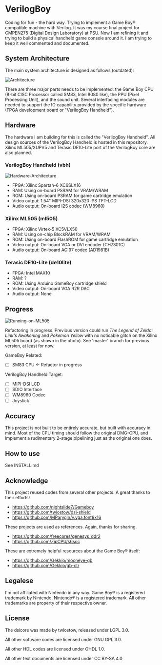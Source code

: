 VerilogBoy
==========

Coding for fun - the hard way. Trying to implement a Game Boy® compatible machine with Verilog. It was my course final project for CMPEN275 (Digital Design Laboratory) at PSU. Now I am refining it and trying to build a physical handheld game console around it. I am trying to keep it well commented and documented.

## System Architecture

The main system architecture is designed as follows (outdated):

![Architecture](https://cdn.hackaday.io/images/6958041523363605244.jpg)

There are three major parts needs to be implemented: the Game Boy CPU (8-bit CISC Processor called SM83, Intel 8080 like), the PPU (Pixel Processing Unit), and the sound unit. Several interfacing modules are needed to support the IO capability provided by the specific hardware (FPGA development board or "VerilogBoy Handheld").

## Hardware

The hardware I am building for this is called the "VerilogBoy Handheld". All design sources of the VerilogBoy Handheld is hosted in this repository. Xilinx ML505/XUPV5 and Terasic DE10-Lite port of the VerilogBoy core are also planned. 

### VerilogBoy Handheld (vbh)

![Hardware-Architecture](https://github.com/zephray/VerilogBoy/raw/refactor/doc/hardware_arch.svg)

 - FPGA: Xilinx Spartan-6 XC6SLX16
 - RAM: Using on-board PSRAM for VRAM/WRAM
 - ROM: Using on-board PSRAM for game cartridge emulation
 - Video output: 1.54" MIPI-DSI 320x320 IPS TFT-LCD
 - Audio output: On-board I2S codec (WM8960)

### Xilinx ML505 (ml505)

 - FPGA: Xilinx Virtex-5 XC5VLX50
 - RAM: Using on-chip BlockRAM for VRAM/WRAM
 - ROM: Using on-board FlashROM for game cartridge emulation
 - Video output: On-board VGA or DVI encoder (CH7301C)
 - Audio output: On-board AC'97 codec (AD1981B)

### Terasic DE10-Lite (de10lite)

 - FPGA: Intel MAX10
 - RAM: ?
 - ROM: Using Arduino GameBoy cartridge shield
 - Video output: On-board VGA R2R DAC
 - Audio output: None

## Progress

![Running-on-ML505](https://cdn.hackaday.io/images/8583531548721704232.jpg)

Refactoring in progress. Previous version could run *The Legend of Zelda: Link's Awakening* and *Pokemon Yellow* with no noticable glitch on the Xilinx ML505 board (as shown in the photo). See 'master' branch for previous version, at least for now.

GameBoy Related:
 - [ ] SM83 CPU <- Refactor in progress

VerilogBoy Handheld Target:
 - [ ] MIPI-DSI LCD
 - [ ] SDIO Interface
 - [ ] WM8960 Codec
 - [ ] Joystick

## Accuracy

This project is not built to be entirely accurate, but built with accuracy in mind. Most of the CPU timing should follow the original DMG-CPU, and implement a rudimentary 2-stage pipelining just as the original one does.

## How to use

See INSTALL.md

## Acknowledge

This project reused codes from several other projects. A great thanks to their efforts!

 - https://github.com/nightslide7/Gameboy
 - https://github.com/twlostow/dsi-shield
 - https://github.com/MParygin/v.vga.font8x16

These projects are used as references. Again, thanks for sharing.

 - https://github.com/freecores/genesys_ddr2
 - https://github.com/ZipCPU/s6soc

These are extremely helpful resources about the Game Boy® itself:

 - https://github.com/Gekkio/mooneye-gb
 - https://github.com/Gekkio/gb-ctr

## Legalese

I'm not affiliated with Nintendo in any way. Game Boy® is a registered trademark by Nintendo. Nintendo® is a registered trademark. All other trademarks are property of their respective owner.

## License

The dsicore was made by twlostow, released under LGPL 3.0.

All other software codes are licensed under GNU GPL 3.0.

All other HDL codes are licensed under OHDL 1.0.

All other text documents are licensed under CC BY-SA 4.0
